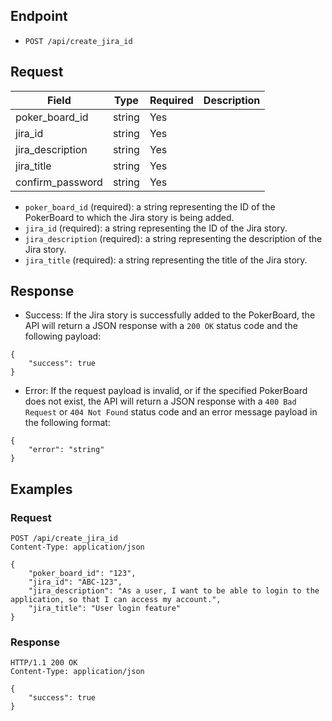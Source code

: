 
## Endpoint
- `POST /api/create_jira_id`

## Request

| Field | Type | Required | Description |
|-------|------|----------|-------------|
| poker_board_id | string | Yes | 
| jira_id | string | Yes |
| jira_description | string | Yes |
| jira_title | string | Yes | 
| confirm_password | string | Yes |

- `poker_board_id` (required): a string representing the ID of the PokerBoard to which the Jira story is being added.
- `jira_id` (required): a string representing the ID of the Jira story.
- `jira_description` (required): a string representing the description of the Jira story.
- `jira_title` (required): a string representing the title of the Jira story.

## Response
- Success: If the Jira story is successfully added to the PokerBoard, the API will return a JSON response with a `200 OK` status code and the following payload:
```
{
    "success": true
}
```
- Error: If the request payload is invalid, or if the specified PokerBoard does not exist, the API will return a JSON response with a `400 Bad Request` or `404 Not Found` status code and an error message payload in the following format:
```
{
    "error": "string"
}
```

## Examples
### Request
```
POST /api/create_jira_id
Content-Type: application/json

{
    "poker_board_id": "123",
    "jira_id": "ABC-123",
    "jira_description": "As a user, I want to be able to login to the application, so that I can access my account.",
    "jira_title": "User login feature"
}
```

### Response
```
HTTP/1.1 200 OK
Content-Type: application/json

{
    "success": true
}
```